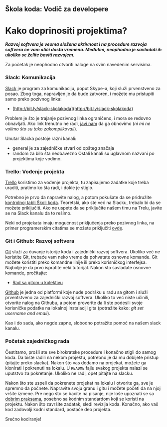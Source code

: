 ## Škola koda: Vodič za developere
# Kako doprinositi projektima?

***Razvoj softvera je veoma složena aktivnost i na procedure razvoja softvera će vam otići dosta vremena. Međutim, neophodno je savladati ih ukoliko se želite baviti razvojem.***

Za početak je neophodno otvoriti naloge na svim navedenim servisima.

### Slack: Komunikacija

[Slack](https://slack.com/) je program za komunikaciju, poput Skype-a, koji služi prvenstveno za posao. Zbog toga, napravljen je da bude zatvoren, i možete mu pristupiti samo preko pozivnog linka: 

- [http://bit.ly/slack-skolakoda](http://bit.ly/slack-skolakoda)

Problem je što je trajanje pozivnog linka ograničeno, i mora se redovno obnavljati. Ako link trenutno ne radi, [javi nam](https://skolakoda.org/kontakt) da ga obnovimo (*ni mi ne volimo što su tako zakomplikovali*).

Unutar Slacka postoje razni kanali:
- general je za zajedničke stvari od opšteg značaja 
- random za bilo šta neobavezno
Ostali kanali su uglavnom nazvani po projektima koje vodimo.

### Trello: Vođenje projekta

[Trello](http://trello.com/) koristimo za vođenje projekta, tu zapisujemo zadatke koje treba uraditi, pratimo ko šta radi, i dokle je stiglo.

Potrebno je prvo da napravite nalog, a potom pokušate da se pridružite [kontrolnoj tabli Školi koda](https://trello.com/skolakoda). Teoretski, ako ste već na Slacku, trebalo bi da se možete priključiti. Ako ne uspete da se priključite našem timu na Trelu, javite se na Slack kanalu da to rešimo.

Neki od projekata imaju mogućnost priključenja preko pozivnog linka, na primer programerskim citatima se možete priključiti [ovde](https://trello.com/invite/b/fBcFTxgo/479e56fec92def1f0461fc818f22c6ab/programerski-citati).

### Git i Github: Razvoj softvera

[Git](https://git-scm.com/downloads) služi za čuvanje istorije koda i zajednički razvoj softvera. Ukoliko već ne koristite Git, trebaće vam neko vreme da pohvatate osnovne komande. Git možete koristiti preko komandne linije ili preko korisničkog interfejsa. Najbolje je da prvo ispratite neki tutorijal. Nakon što savladate osnovne komande, pročitajte:

- [Rad sa gitom u kolektivu](https://skolakoda.org/rad-sa-gitom)

[Github](http://github.com/) je jedna od platformi koje nude podršku u radu sa gitom i služi prventstveno za zajednički razvoj softvera. Ukoliko to već niste učinili, otvorite nalog na Githubu, a potom proverite da li ste podesili svoje korisničke podatke na lokalnoj instalaciji gita (potražite kako: *git set username and email*).

Kao i do sada, ako negde zapne, slobodno potražite pomoć na našem slack kanalu.

### Početak zajedničkog rada

Čestitamo, prošli ste sve birokratske procedure i konačno stigli do samog koda. Da biste radili na nekom projektu, potrebno je da mu dobijete pristup (pitajte preko slacka). Nakon što vas dodamo na projekat, možete ga klonirati i pokrenuti na lokalu. U `README` fajlu svakog projekta nalazi se uputstvo za pokretanje. Ukoliko ne radi, opet pitajte na slacku.

Nakon što ste uspeli da pokrenete projekat na lokalu i otvorite ga, sve je spremno da počnete. Napravite svoju granu i gitu i možete početi da na njoj vršite izmene. Pre nego što se bacite na pisanje, nije loše upoznati se sa [dobrim praksama](/dobre-prakse), posebno sa kodnim standardom koji se koristi na projektu. Nakon što završite zadatak, sledi revizija koda. Konačno, ako vaš kod zadovolji kodni standard, postaće deo projekta.

Srećno kodiranje!
